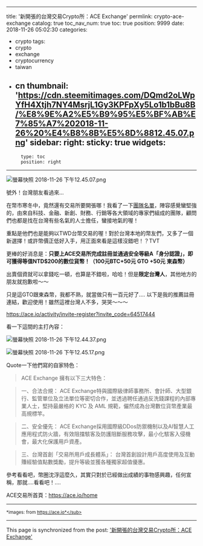 
---
title: '新開張的台灣交易Crypto所：ACE Exchange'
permlink: crypto-ace-exchange
catalog: true
toc_nav_num: true
toc: true
position: 9999
date: 2018-11-26 05:02:30
categories:
- crypto
tags:
- crypto
- exchange
- cryptocurrency
- taiwan
- cn
thumbnail: 'https://cdn.steemitimages.com/DQmd2oLWpYfH4Xtjh7NY4MsrjL1Gy3KPFpXy5Lo1b1bBu8B/%E8%9E%A2%E5%B9%95%E5%BF%AB%E7%85%A7%202018-11-26%20%E4%B8%8B%E5%8D%8812.45.07.png'
sidebar:
    right:
        sticky: true
widgets:
    -
        type: toc
        position: right
---


![螢幕快照 2018-11-26 下午12.45.07.png](https://cdn.steemitimages.com/DQmd2oLWpYfH4Xtjh7NY4MsrjL1Gy3KPFpXy5Lo1b1bBu8B/%E8%9E%A2%E5%B9%95%E5%BF%AB%E7%85%A7%202018-11-26%20%E4%B8%8B%E5%8D%8812.45.07.png)

號外！台灣朋友看過來... 

在幣市寒冬中，竟然還有交易所要開張哪！我看了一下[團隊名單](https://helpcenter.ace.io/hc/zh-tw/articles/360018681931)，陣容感覺蠻堅強的，由來自科技、金融、新創、財務、行銷等各大領域的專家們組成的團隊，顧問們也都是找在台灣有些名氣的人士擔任，蠻接地氣的喔！

重點是他們也是能夠以TWD台幣交易的喔！對於台灣本地的幣友們，又多了一個新選擇！或許幣價正低好入手，用正面來看是這樣沒錯吧！？TVT

更棒的好消息是：**只要上ACE交易所完成註冊並通過安全等級A「身分認證」，即可獲得等值NTD$200的數位貨幣！（100元BTC+50元 GTO +50元 東森幣）**

出賣個資就可以拿錢吃一頓，也算是不錯啦，哈哈！但是**限定台灣人**，其他地方的朋友就抱歉啦～～

只是這GTO跟東森幣，我都不熟，就當做只有一百元好了.... 以下是我的推薦註冊連結，歡迎使用！雖然這裡台灣人不多，哭哭～～～

https://ace.io/activity/invite-register?invite_code=64517444

看一下這間的主打內容：

![螢幕快照 2018-11-26 下午12.44.37.png](https://cdn.steemitimages.com/DQmVXbGh1cD2bYrdR3aHqnWFp8uc2yBuz1r77AjFS2JfprZ/%E8%9E%A2%E5%B9%95%E5%BF%AB%E7%85%A7%202018-11-26%20%E4%B8%8B%E5%8D%8812.44.37.png)

![螢幕快照 2018-11-26 下午12.45.17.png](https://cdn.steemitimages.com/DQmQMmnTLHaJnNBJexEMuSRRuCz3EHkWs7nRjbrKzH9mayA/%E8%9E%A2%E5%B9%95%E5%BF%AB%E7%85%A7%202018-11-26%20%E4%B8%8B%E5%8D%8812.45.17.png)

Quote一下他們寫的自家特色：

>ACE Exchange 擁有以下三大特色：

>一、合法合規：
>ACE Exchange特與國際級律師事務所、會計師、大型銀行、監管單位及立法單位等密切合作，並透過聘任通過反洗錢課程的內部專業人士，堅持最嚴格的 KYC 及 AML 規範，儼然成為台灣數位貨幣產業最高規標竿。

>二、安全優先：
>ACE Exchange採用國際級DDos防禦機制以及AI智慧人工應用程式防火牆，有效阻擋駭客及防護阻斷服務攻擊，最小化駭客入侵機會，最大化保護用戶資產。

>三、台灣首創「交易所用戶成長體系」：
>台灣首創設計用戶高度使用及互動賺經驗值點數獎勵，提升等級並獲各種獨家超值優惠。

參考看看吧，幣圈沈浮這麼久，其實只對於已經做出成績的事物感興趣，任何宣稱，那就....看看吧！.... 

ACE交易所首頁：https://ace.io/home

******
<sub>*images: from https://ace.io*</sub>

- - -

This page is synchronized from the post: ['新開張的台灣交易Crypto所：ACE Exchange'](https://steemit.com/@deanliu/crypto-ace-exchange)
